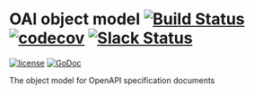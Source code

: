 # OAI object model [![Build Status](https://travis-ci.org/go-openapi/spec.svg?branch=master)](https://travis-ci.org/go-openapi/spec) [![codecov](https://codecov.io/gh/go-openapi/spec/branch/master/graph/badge.svg)](https://codecov.io/gh/go-openapi/spec) [![Slack Status](https://slackin.goswagger.io/badge.svg)](https://slackin.goswagger.io)

[![license](http://img.shields.io/badge/license-Apache%20v2-orange.svg)](https://raw.githubusercontent.com/go-openapi/spec/master/LICENSE) [![GoDoc](https://godoc.org/github.com/go-openapi/spec?status.svg)](http://godoc.org/github.com/go-openapi/spec)

The object model for OpenAPI specification documents
